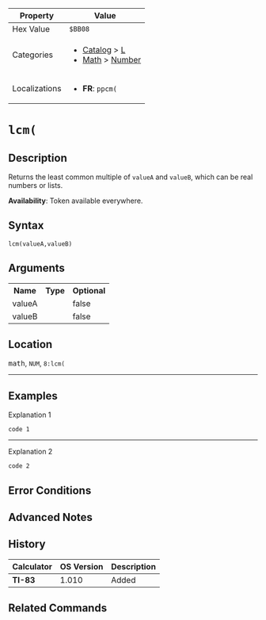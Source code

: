 | Property      | Value |
|---------------|-------|
| Hex Value     | `$BB08`|
| Categories    | <ul><li>[Catalog](<../categories/Catalog.md>) > [L](<../categories/Catalog.md#L>)</li><li>[Math](<../categories/Math.md>) > [Number](<../categories/Math.md#Number>)</li></ul> |
| Localizations | <ul><li><b>FR</b>: `ppcm(`</li></ul> |

# `lcm(`

## Description
Returns the least common multiple of `valueA` and `valueB`, which can be real numbers or lists.


<b>Availability</b>: Token available everywhere.

## Syntax
`lcm(valueA,valueB)`

## Arguments
<table>
<tr><th>Name</th><th>Type</th><th>Optional</th></tr>

<tr><td>valueA</td><td></td><td>false</td></tr>

<tr><td>valueB</td><td></td><td>false</td></tr>

</table>

## Location
<kbd>math</kbd>, `NUM`, `8:lcm(`
<hr>

## Examples

Explanation 1
```ti-basic
code 1
```
---
Explanation 2
```ti-basic
code 2
```

## Error Conditions


## Advanced Notes


## History
| Calculator | OS Version | Description |
|------------|------------|-------------|
| <b>TI-83</b> | 1.010 | Added

## Related Commands

    